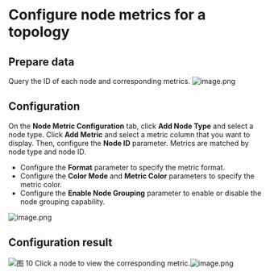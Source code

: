 # Configure node metrics for a topology
## Prepare data
Query the ID of each node and corresponding metrics.
![image.png](/img/src/visulization/topology/topologyNodeOptions/49f3451acaf30d8315597195a0e1f71ebd262c0e131a319fb4d2d52edd6241db.png)
## Configuration
On the **Node Metric Configuration** tab, click **Add Node Type** and select a node type. Click **Add Metric** and select a metric column that you want to display. Then, configure the **Node ID** parameter. Metrics are matched by node type and node ID.

- Configure the **Format** parameter to specify the metric format.
- Configure the **Color Mode** and **Metric Color** parameters to specify the metric color.
- Configure the **Enable Node Grouping** parameter to enable or disable the node grouping capability.

![image.png](/img/src/visulization/topology/topologyNodeOptions/7ad1164ba08088adaebfd9580b85dbfb7e842740b921245f3286ddc669c1957a.png)
## Configuration result
![图 10](/img/src/visulization/topology/topologyNodeOptions/6feb04f90d8984d49ead20ce91993a2af631897c9c470a81d25a8573c94e97e2.png)
Click a node to view the corresponding metric.![image.png](/img/src/visulization/topology/topologyNodeOptions/fb57e68a71271972912b9accb1f88821dab0d0411dd78e40058e537910fc4683.png)
